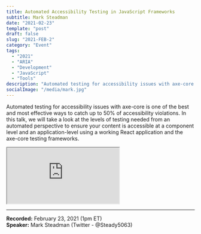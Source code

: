 ```yaml
---
title: Automated Accessibility Testing in JavaScript Frameworks
subtitle: Mark Steadman
date: "2021-02-23"
template: "post"
draft: false
slug: "2021-FEB-2"
category: "Event"
tags:
  - "2021"
  - "ARIA"
  - "Development"
  - "JavaScript"
  - "Tools"
description: "Automated testing for accessibility issues with axe-core is one of the best and most effective ways to catch up to 50% of accessibility violations. In this talk, we will take a look at the levels of testing needed from an automated perspective to ensure your content is accessible at a component level and an application-level using a working React application and the axe-core testing frameworks."
socialImage: "/media/mark.jpg"
---
```

Automated testing for accessibility issues with axe-core is one of the best and most effective ways to catch up to 50% of accessibility violations. In this talk, we will take a look at the levels of testing needed from an automated perspective to ensure your content is accessible at a component level and an application-level using a working React application and the axe-core testing frameworks.

<iframe title="Automated Accessibility Testing in JavaScript Frameworks by Mark Steadman" src="https://www.youtube.com/embed/46rFCwYn27Y" allow="accelerometer; autoplay; encrypted-media; gyroscope; picture-in-picture" allowfullscreen></iframe>

-----
<b>Recorded:</b> February 23, 2021 (1pm ET)<br>
<b>Speaker:</b> Mark Steadman (Twitter - @Steady5063)